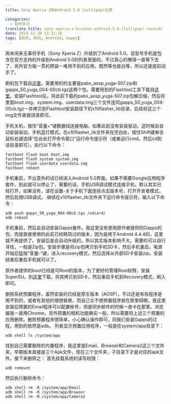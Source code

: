 ```yaml
---
title: Sony Xperia Z刷Android 5.0 (Lollipop)记录

categories:
  - 软件学习
translate_title: sony-xperia-z-brushes-android-5.0-(lollipop)-records
date: 2014-12-30 13:31:16
tags: [软件, 刷机, Android, Gapps]
---
```


周末闲来无事将手机（Sony Xperia Z）升级到了Android 5.0。该型号手机是包含在官方支持的升级到Android 5.0的列表里面的，不过真心的懒得一直等下去了，另外官方版一贯的预装一堆用不到的应用，既然等也是白等，所以还是提前动手了。

刷机包下载自[这里](http://www.blinkenlights.ch/ccms/android/yuga-l.html)。需要用的的主要是pabx_aosp_yuga-507.zip和gapps_50_yuga_004-00cb.tgz这两个包。需要用到的Flashtool工具下载自[这里](http://www.flashtool.net/downloads.php)。安装Flashtool后，将此前下载的pabx_aosp_yuga-507.zip包解压缩，然后将里面boot.img、system.img、userdata.img三个文件连同gapps_50_yuga_004-00cb.tgz一并拷贝到Flashtool安装路径下的x10flasher_lib目录，后续将这三个img文件直接烧录即可。

手机关机，按住“音量+”键数据线连接电脑，如果此前没有安装驱动，这时候会自动安装驱动，手机蓝灯模式。在x10flasher_lib文件夹在空白处，按住Shift键单击鼠标右键选择“在此处打开命令窗口”运行命令提示符（或者运行cmd，然后cd到该目录即可）。执行以下命令：
```shell 
fastboot flash boot boot.img
fastboot flash system system.img
fastboot flash userdata userdata.img
fastboot reboot
```
手机重启，不出意外的话已经进入Android 5.0界面。如果不需要Google应用程序套件，到此就可以停止了，需要的话，手机USB调试模式连接手机，默认其实已经打开，如果没有，请在设置-关于手机下面连续点击版本号，打开开发者模式，然后启用USB调试。
继续在x10flasher_lib文件夹下运行命令提示符，输入以下命令：

```shell
adb push gapps_50_yuga_004-00cb.tgz /sdcard/
adb reboot
```

手机重启，然后会自动安装Gapps套件。我这里没有使用原作者提供的Gapps的包，而是直接使用的此前已经精简过的版本，因为是用于Android 4.4.4的，这里就不再提供了。安装后是会自动升级的，所以其实版本影响不大。需要的可以自行寻找，一般是Zip包。安装步骤是将zip包拷贝到手机SD卡，然后手机重启，电源开始后猛按“音量-”键，进入recovery模式，然后选择从外部SD卡安装zip。安装结束后重启手机就可以了。

原作者提供的boot已经是可Root的版本，为了更好的管理Root权限，安装SuperSU。到[这里](http://download.chainfire.eu/624/SuperSU/BETA-SuperSU-v2.23.zip)下载，将其拷贝到SD卡，然后重启手机到Recovery模式，刷入即可。

删除系统预置程序，虽然安装的已经是原生版本（AOSP），不过还是有些程序是用不到的，或者有其他的理想替换，而自己又不想预置程序放在那里碍眼。我这里安装后预置的Email程序可以配置帐号，但是同步邮件的时候一直卡在那里。浏览器我一直用Chrome，另外预置的相机功能确实一般，所以需要将上述三个预置的应用删除。删除预置程序很简单，小心确认操作即可，同我们安装Gapps的过程，用到的依然是adb。
列表显示预置应用程序，一般是在system/app目录下：

```shell
adb shell ls /system/app
```
找到自己需要删除的内置程序，我这里是Email、Browser和Camera2这三个文件夹，早期版本直接是三个Apk文件，现在三个文件夹，子目录下才是对应的apk文件。接下来删除之：
首先挂载系统的读写权限：

```shell
adb remount
```
然后执行删除命令：

```shell
adb shell rm -R /system/app/Email
adb shell rm -R /system/app/Browser
adb shell rm -R /system/app/Camera2
```

